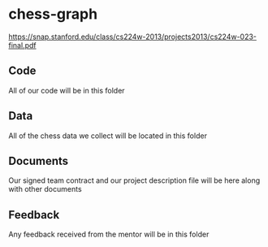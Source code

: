 # chess-graph
https://snap.stanford.edu/class/cs224w-2013/projects2013/cs224w-023-final.pdf


## Code
All of our code will be in this folder

## Data
All of the chess data we collect will be located in this folder

## Documents
Our signed team contract and our project description file will be here along with other documents

## Feedback
Any feedback received from the mentor will be in this folder
